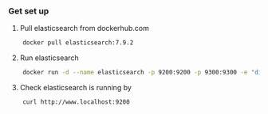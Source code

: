 ### Get set up
1. Pull elasticsearch from dockerhub.com
```bash
    docker pull elasticsearch:7.9.2
```
2. Run elasticsearch
```bash
    docker run -d --name elasticsearch -p 9200:9200 -p 9300:9300 -e "discovery.type=single-node" elasticsearch:7.9.2
```
3. Check elasticsearch is running by
```bash
    curl http://www.localhost:9200
```